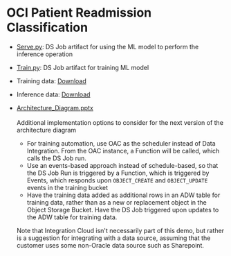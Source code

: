 # OCI Patient Readmission Classification

- [Serve.py](Serve.py): DS Job artifact for using the ML model to perform the inference operation
- [Train.py](Train.py): DS Job artifact for training ML model
- Training data: [Download](https://objectstorage.us-ashburn-1.oraclecloud.com/p/ivMJoamUG_ikAHjFuhB-wYtinA7jzg8eMtuzzl1Vj94DU_XRnR6pSLK13TqS5ci0/n/orasenatdpltintegration03/b/readmission_training/o/Train_data_2.csv)
- Inference data: [Download](https://objectstorage.us-ashburn-1.oraclecloud.com/p/F5oNZzmlLOyvldlenYLYgZ7aXrc4DNzLrMXSgVRJHWFJRhnG7g2WDU6cuuzKF51E/n/orasenatdpltintegration03/b/readmission_inference/o/Infer_data_2.csv) 
- [Architecture_Diagram.pptx](Architecture_Diagram.pptx)\
	\
	Additional implementation options to consider for the next version of the architecture diagram
	- For training automation, use OAC as the scheduler instead of Data Integration. From the OAC instance, a Function will be called, which calls the DS Job run.
	- Use an events-based approach instead of schedule-based, so that the DS Job Run is triggered by a Function, which is triggered by Events, which responds upon `OBJECT_CREATE` and `OBJECT_UPDATE` events in the training bucket
	- Have the training data added as additional rows in an ADW table for training data, rather than as a new or replacement object in the Object Storage Bucket. Have the DS Job triggered upon updates to the ADW table for training data.
	
	Note that Integration Cloud isn't necessarily part of this demo, but rather is a suggestion for integrating with a data source, assuming that the customer uses some non-Oracle data source such as Sharepoint.